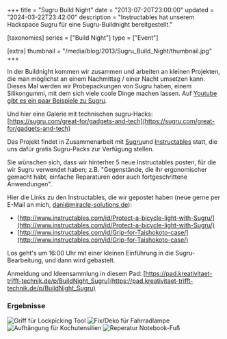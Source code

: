 +++
title = "Sugru Build Night"
date = "2013-07-20T23:00:00"
updated = "2024-03-22T23:42:00"
description = "Instructables hat unserem Hackspace Sugru für eine Sugru-Buildnight bereitgestellt."

[taxonomies]
series = ["Build Night"]
type = ["Event"]

[extra]
thumbnail = "/media/blog/2013/Sugru_Build_Night/thumbnail.jpg"
+++

In der Buildnight kommen wir zusammen und arbeiten an kleinen Projekten, die man möglichst an einem Nachmittag / einer
Nacht umsetzen kann. Dieses Mal werden wir Probepackungen von Sugru haben, einem Silikongummi, mit dem sich viele coole
Dinge machen lassen.
Auf [Youtube gibt es ein paar Beispiele zu Sugru](https://www.youtube.com/watch?feature=player_embedded&v=Jortcsccg_c).

Und hier eine Galerie mit technischen
sugru-Hacks:[https://sugru.com/great-for/gadgets-and-tech](https://sugru.com/great-for/gadgets-and-tech)

Das Projekt findet in Zusammenarbeit mit [Sugru](https://sugru.com/)und [Instructables](http://www.instructables.com/)
statt, die uns dafür gratis Sugru-Packs zur Verfügung stellen.

Sie wünschen sich, dass wir hinterher 5 neue Instructables posten, für die wir Sugru verwendet haben; z.B. "Gegenstände,
die ihr ergonomischer gemacht habt, einfache Reparaturen oder auch fortgeschrittene Anwendungen".

Hier die Links zu den Instructables, die wir gepostet haben (neue gerne per E-Mail an
mich, [dani@miracle-solutions.de](mailto:dani@miracle-solutions.de)):

* [http://www.instructables.com/id/Protect-a-bicycle-light-with-Sugru/](http://www.instructables.com/id/Protect-a-bicycle-light-with-Sugru/)
* [http://www.instructables.com/id/Grip-for-Taishokoto-case/](http://www.instructables.com/id/Grip-for-Taishokoto-case/)

Los geht's um 16:00 Uhr mit einer kleinen Einführung in die Sugru-Bearbeitung, und dann wird gebastelt.

Anmeldung und Ideensammlung in diesem
Pad: [https://pad.kreativitaet-trifft-technik.de/p/BuildNight_Sugru](https://pad.kreativitaet-trifft-technik.de/p/BuildNight_Sugru)

### Ergebnisse

![Griff für Lockpicking Tool](/media/blog/2013/Sugru_Build_Night/img1.jpg)
![Fix/Deko für Fahrradlampe](/media/blog/2013/Sugru_Build_Night/img2.jpg)
![Aufhängung für Kochutensilien](/media/blog/2013/Sugru_Build_Night/img3.jpg)
![Reperatur Notebook-Fuß](/media/blog/2013/Sugru_Build_Night/img4.jpg)



